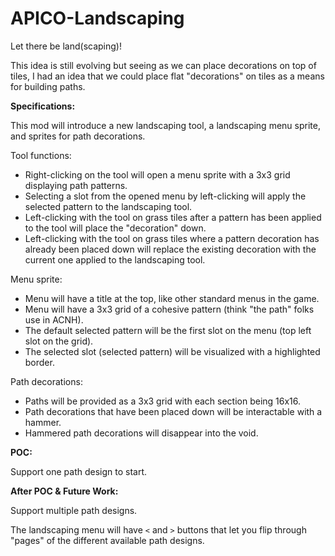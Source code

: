 # APICO-Landscaping
Let there be land(scaping)!

This idea is still evolving but seeing as we can place decorations on top of tiles, I had an idea that we could place flat "decorations" on tiles as a means for building paths. 

**Specifications:**

This mod will introduce a new landscaping tool, a landscaping menu sprite, and sprites for path decorations.

Tool functions:
- Right-clicking on the tool will open a menu sprite with a 3x3 grid displaying path patterns.
- Selecting a slot from the opened menu by left-clicking will apply the selected pattern to the landscaping tool. 
- Left-clicking with the tool on grass tiles after a pattern has been applied to the tool will place the "decoration" down.
- Left-clicking with the tool on grass tiles where a pattern decoration has already been placed down will replace the existing decoration with the current one applied to the landscaping tool.

Menu sprite:
- Menu will have a title at the top, like other standard menus in the game. 
- Menu will have a 3x3 grid of a cohesive pattern (think "the path" folks use in ACNH).
- The default selected pattern will be the first slot on the menu (top left slot on the grid).
- The selected slot (selected pattern) will be visualized with a highlighted border. 

Path decorations:
- Paths will be provided as a 3x3 grid with each section being 16x16.
- Path decorations that have been placed down will be interactable with a hammer. 
- Hammered path decorations will disappear into the void.

**POC:**

Support one path design to start. 

**After POC & Future Work:**

Support multiple path designs.

The landscaping menu will have `<` and `>` buttons that let you flip through "pages" of the different available path designs.
